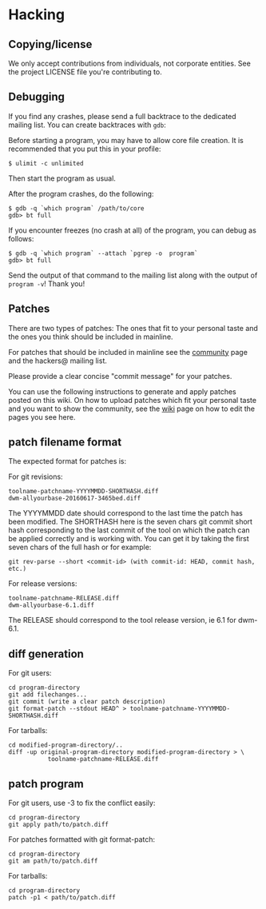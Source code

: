 Hacking
=======

Copying/license
---------------
We only accept contributions from individuals, not corporate entities. See the
project LICENSE file you're contributing to.

Debugging
---------
If you find any crashes, please send a full backtrace to the dedicated mailing
list. You can create backtraces with `gdb`:

Before starting a program, you may have to allow core file creation. It is
recommended that you put this in your profile:

	$ ulimit -c unlimited

Then start the program as usual.

After the program crashes, do the following:

	$ gdb -q `which program` /path/to/core
	gdb> bt full

If you encounter freezes (no crash at all) of the program, you can debug as
follows:

	$ gdb -q `which program` --attach `pgrep -o  program`
	gdb> bt full

Send the output of that command to the mailing list along with the output of
`program -v`! Thank you!

Patches
-------
There are two types of patches: The ones that fit to your personal taste and
the ones you think should be included in mainline.

For patches that should be included in mainline see the
[community](//suckless.org/community) page and the hackers@ mailing list.

Please provide a clear concise "commit message" for your patches.

You can use the following instructions to generate and apply patches posted on
this wiki. On how to upload patches which fit your personal taste and you want
to show the community, see the [wiki](//suckless.org/wiki) page on how to edit
the pages you see here.

patch filename format
---------------------
The expected format for patches is:

For git revisions:

	toolname-patchname-YYYYMMDD-SHORTHASH.diff
	dwm-allyourbase-20160617-3465bed.diff

The YYYYMMDD date should correspond to the last time the patch has been
modified. The SHORTHASH here is the seven chars git commit short hash
corresponding to the last commit of the tool on which the patch can be applied
correctly and is working with. You can get it by taking the first seven chars
of the full hash or for example:

	git rev-parse --short <commit-id> (with commit-id: HEAD, commit hash, etc.)

For release versions:

	toolname-patchname-RELEASE.diff
	dwm-allyourbase-6.1.diff

The RELEASE should correspond to the tool release version, ie 6.1 for dwm-6.1.

diff generation
---------------
For git users:

	cd program-directory
	git add filechanges...
	git commit (write a clear patch description)
	git format-patch --stdout HEAD^ > toolname-patchname-YYYYMMDD-SHORTHASH.diff

For tarballs:

	cd modified-program-directory/..
	diff -up original-program-directory modified-program-directory > \
	           toolname-patchname-RELEASE.diff

patch program
-------------
For git users, use -3 to fix the conflict easily:

	cd program-directory
	git apply path/to/patch.diff

For patches formatted with git format-patch:

	cd program-directory
	git am path/to/patch.diff

For tarballs:

	cd program-directory
	patch -p1 < path/to/patch.diff

